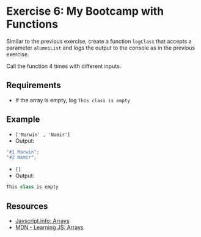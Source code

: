 # Exercise 6: My Bootcamp with Functions

Similar to the previous exercise, create a function `logClass`
that accepts a parameter `alumniList` and logs the output to the console
as in the previous exercise.

Call the function 4 times with different inputs.

## Requirements

- If the array is empty, log `This class is empty`

## Example

- `['Marwin' , 'Namir']`
- Output:

```js
"#1 Marwin";
"#2 Namir";

```

- `[]`
- Output:

```js
This class is empty
```

## Resources

- [Javscript.info: Arrays](https://javascript.info/array)
- [MDN - Learning JS: Arrays](https://developer.mozilla.org/en-US/docs/Learn/JavaScript/First_steps/Arrays)
